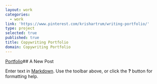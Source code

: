 ```yaml
---
layout: work
categories:
  - work
link: 'https://www.pinterest.com/krishartrum/writing-portfolio/'
type: project
selected: true
published: true
title: Copywriting Portfolio
domain: Copywriting Portfolio
---
```

[Portfolio](https://www.pinterest.com/krishartrum/writing-portfolio/)## A New Post

Enter text in [Markdown](http://daringfireball.net/projects/markdown/). Use the toolbar above, or click the **?** button for formatting help.
